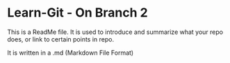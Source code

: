 # Learn-Git - On Branch 2

This is a ReadMe file. It is used to introduce and summarize what your repo does, or link to certain points in repo.

It is written in a .md (Markdown File Format)
